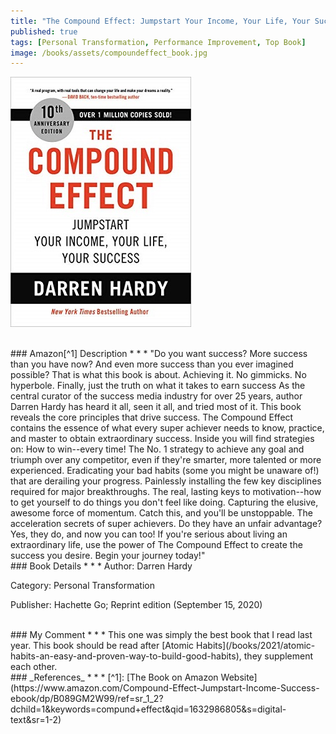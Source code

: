 ```yaml
---
title: "The Compound Effect: Jumpstart Your Income, Your Life, Your Success"
published: true
tags: [Personal Transformation, Performance Improvement, Top Book]
image: /books/assets/compoundeffect_book.jpg
---
```


![](/books/assets/compoundeffect_book.jpg)

<br>
### Amazon[^1] Description
* * *
"Do you want success? More success than you have now? And even more success than you ever imagined possible? That is what this book is about. Achieving it.
No gimmicks. No hyperbole. Finally, just the truth on what it takes to earn success
As the central curator of the success media industry for over 25 years, author Darren Hardy has heard it all, seen it all, and tried most of it. This book reveals the core principles that drive success. The Compound Effect contains the essence of what every super achiever needs to know, practice, and master to obtain extraordinary success. Inside you will find strategies on:
How to win--every time! The No. 1 strategy to achieve any goal and triumph over any competitor, even if they're smarter, more talented or more experienced.
Eradicating your bad habits (some you might be unaware of!) that are derailing your progress.
Painlessly installing the few key disciplines required for major breakthroughs.
The real, lasting keys to motivation--how to get yourself to do things you don't feel like doing.
Capturing the elusive, awesome force of momentum. Catch this, and you'll be unstoppable.
The acceleration secrets of super achievers. Do they have an unfair advantage? Yes, they do, and now you can too!
If you're serious about living an extraordinary life, use the power of The Compound Effect to create the success you desire. Begin your journey today!"

<br>
### Book Details
* * *
Author: Darren Hardy

Category: Personal Transformation

Publisher: Hachette Go; Reprint edition (September 15, 2020)

<br>
### My Comment
* * *
This one was simply the best book that I read last year. This book should be read after [Atomic Habits](/books/2021/atomic-habits-an-easy-and-proven-way-to-build-good-habits), they supplement each other.

<br>
### _References_
* * *
[^1]: [The Book on Amazon Website](https://www.amazon.com/Compound-Effect-Jumpstart-Income-Success-ebook/dp/B089GM2W99/ref=sr_1_2?dchild=1&keywords=compund+effect&qid=1632986805&s=digital-text&sr=1-2)
